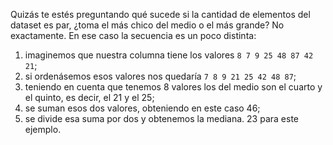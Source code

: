 Quizás te estés preguntando qué sucede si la cantidad de elementos del dataset es par, ¿toma el más chico del medio o el más grande? No exactamente. En ese caso la secuencia es un poco distinta:

1. imaginemos que nuestra columna tiene los valores `8 7 9 25 48 87 42 21`;
2. si ordenásemos esos valores nos quedaría `7 8 9 21 25 42 48 87`;
3. teniendo en cuenta que tenemos 8 valores los del medio son el cuarto y el quinto, es decir, el 21 y el 25;
4. se suman esos dos valores, obteniendo en este caso 46;
5. se divide esa suma por dos y obtenemos la mediana. 23 para este ejemplo. 
